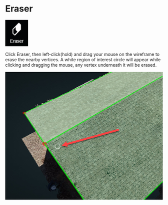 # Eraser

![](../.gitbook/assets/eraser-button.png)

Click Eraser, then left-click\(hold\) and drag your mouse on the wireframe to erase the nearby vertices. A white region of interest circle will appear while clicking and dragging the mouse, any vertex underneath it will be erased.

![The white circle shows the ROI of the eraser](../.gitbook/assets/2018-09-12_11-21-04.jpg)

  


